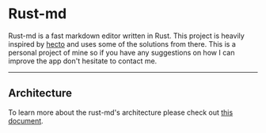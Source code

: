 # Rust-md

Rust-md is a fast markdown editor written in Rust. This project is heavily inspired by [hecto](https://github.com/dzodkin33/hecto-tutorial) and uses some of the solutions from there. This is a personal project of mine so if you have any suggestions on how I can improve the app don't hesitate to contact me.

---

## Architecture

To learn more about the rust-md's architecture please check out [this document](/docs/rust-md-architecture.md).
